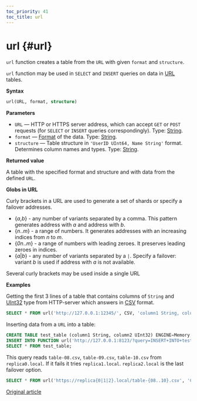 ```yaml
---
toc_priority: 41
toc_title: url
---
```


# url {#url}

`url` function creates a table from the `URL` with given `format` and `structure`.

`url` function may be used in `SELECT` and `INSERT` queries on data in [URL](../../engines/table-engines/special/url.md) tables.

**Syntax**

``` sql
url(URL, format, structure)
```

**Parameters**

- `URL` — HTTP or HTTPS server address, which can accept `GET` or `POST` requests (for `SELECT` or `INSERT` queries correspondingly). Type: [String](../../sql-reference/data-types/string.md).
- `format` — [Format](../../interfaces/formats.md#formats) of the data. Type: [String](../../sql-reference/data-types/string.md).
- `structure` — Table structure in `'UserID UInt64, Name String'` format. Determines column names and types. Type: [String](../../sql-reference/data-types/string.md).

**Returned value**

A table with the specified format and structure and with data from the defined `URL`.

**Globs in URL**

Curly brackets in a URL are used to generate a set of shards or specify a failover addresses. 

- {*a*,*b*} - any number of variants separated by a comma. This pattern generates address with *a* and address with *b*.
- {*n*..*m*} - a range of numbers. It generates addresses with an increasing indices from *n* to *m*.
- {*0n*..*m*} - a range of numbers with leading zeroes. It preserves leading zeroes in indices.
- {*a*|*b*} - any number of variants separated by a `|`. Specify a failover: variant *b* is used if address with *a* is not available.

Several curly brackets may be used inside a single URL

**Examples**

Getting the first 3 lines of a table that contains columns of `String` and [UInt32](../../sql-reference/data-types/int-uint.md) type from HTTP-server which answers in [CSV](../../interfaces/formats.md#csv) format.

``` sql
SELECT * FROM url('http://127.0.0.1:12345/', CSV, 'column1 String, column2 UInt32') LIMIT 3;
```

Inserting data from a `URL` into a table:

``` sql
CREATE TABLE test_table (column1 String, column2 UInt32) ENGINE=Memory;
INSERT INTO FUNCTION url('http://127.0.0.1:8123/?query=INSERT+INTO+test_table+FORMAT+CSV', 'CSV', 'column1 String, column2 UInt32') VALUES ('http interface', 42);
SELECT * FROM test_table;
```

This query reads `table-08.csv`, `table-09.csv`, `table-10.csv` from `replica0.local`. If it fails it tries `replica1.local`. `replica2.local` is the last failover option.

``` sql
SELECT * FROM url('https://replica{0|1|2}.local/table-{08..10}.csv', 'CSV', 'column1 String, column2 Uint32') 3;
```


[Original article](https://clickhouse.tech/docs/en/sql-reference/table-functions/url/) <!--hide-->
